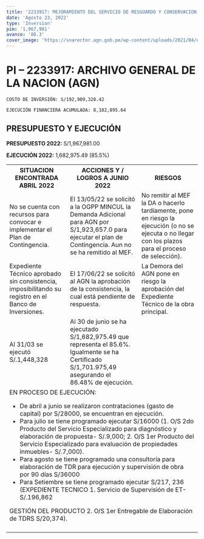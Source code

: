 ```yaml
---
title: '2233917: MEJORAMIENTO DEL SERVICIO DE RESGUARDO Y CONSERVACION DEL PATRIMONIO CULTURAL ARCHIVISTICO DE LA NACION DEL ARCHIVO GENERAL DE LA NACION - SEDE PUEBLO LIBRE, DISTRITO PUEBLO LIBRE, PROVINCIA Y DEPARTAMENTO DE LIMA'
date: 'Agosto 23, 2022'
type: 'Inversion'
pim: '1,967,981'
avance: '86.3'
cover_image: 'https://snarector.agn.gob.pe/wp-content/uploads/2021/04/dah_001.jpg'
---
```

# PI – 2233917: ARCHIVO GENERAL DE LA NACION (AGN) 

`COSTO DE INVERSIÓN: S/192,909,328.42`

`EJECUCIÓN FINANCIERA ACUMULADA: 8,182,895.64`

## PRESUPUESTO Y EJECUCIÓN

**PRESUPUESTO 2022:** S/1,967,981.00

**EJECUCIÓN 2022:** 1,682,975.49 (85.5%)

<table>

<tr>
<th>SITUACION ENCONTRADA ABRIL 2022
</th>
<th>ACCIONES Y / LOGROS A JUNIO 2022</th>
<th>RIESGOS</th>
</tr>

<tr>
<td>No se cuenta con recursos para convocar e implementar el Plan de Contingencia.</td>
<td>El 13/05/22 se solicitó a la OGPP MINCUL la Demanda Adicional para AGN por S/1,923,657.0 para ejecutar el plan de Contingencia. Aun no se ha remitido al MEF.</td>
<td>No remitir al MEF la DA o hacerlo tardíamente, pone en riesgo la ejecución (o no se ejecuta o no llegar con los plazos para el proceso de selección).</td>
</tr>

<tr>
<td>Expediente Técnico aprobado sin consistencia, imposibilitando su registro en el Banco de Inversiones.</td>
<td>El 17/06/22 se solicitó al AGN la aprobación de la consistencia, la cual está pendiente de respuesta.</td>
<td>La Demora del AGN pone en riesgo la aprobación del Expediente Técnico de la obra principal.  </td>
</tr>

<tr>
<td>Al 31/03 se ejecutó S/.1,448,328 </td>
<td>Al 30 de junio se ha ejecutado S/1,682,975.49 que representa el 85.6%. Igualmente se ha Certificado S/1,701.975,49 asegurando el 86.48% de ejecución.</td>
<td></td>
</tr>

<tr>
<td colspan="3">EN PROCESO DE EJECUCIÓN: 

* De abril a junio se realizaron contrataciones (gasto de capital) por S/28000, se encuentran en ejecución.
* Para julio se tiene programado ejecutar S/16000 (1. O/S 2do Producto del Servicio Especializado para diagnóstico y elaboración de propuesta- S/.9,000; 2. O/S 1er Producto del Servicio Especializado para evaluación de propiedades inmuebles- S/.7,000).
* Para agosto se tiene programado una consultoría para elaboración de TDR para ejecución y supervisión de obra por 90 días S/36000
* Para Setiembre se tiene programado ejecutar S/217, 236 (EXPEDIENTE TECNICO 1. Servicio de Supervisión de ET- S/.196,862

GESTIÓN DEL PRODUCTO 2. O/S 1er Entregable de Elaboración de TDRS S/20,374).
</td>
</tr>

<tr>
<td></td>
<td></td>
<td></td>
</tr>

</table>

